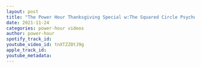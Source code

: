 ```yaml
---
layout: post
title: "The Power Hour Thanksgiving Special w:The Squared Circle Psychopath Chris Ward"
date: 2021-11-24
categories: power-hour videos
author: power-hour
spotify_track_id: 
youtube_video_id: tnXTZZ0tJ9g
apple_track_id: 
youtube_metadata: 
---
```

